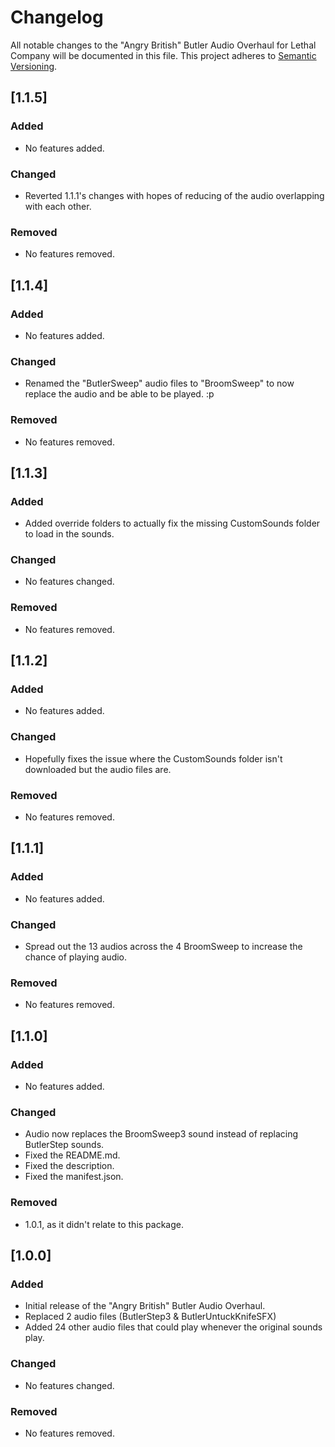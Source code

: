 # Changelog

All notable changes to the "Angry British" Butler Audio Overhaul for Lethal Company will be documented in this file. This project adheres to [Semantic Versioning](https://semver.org/).

## [1.1.5]

### Added

- No features added.

### Changed

- Reverted 1.1.1's changes with hopes of reducing of the audio overlapping with each other.

### Removed

- No features removed.

## [1.1.4]

### Added

- No features added.

### Changed

- Renamed the "ButlerSweep" audio files to "BroomSweep" to now replace the audio and be able to be played. :p

### Removed

- No features removed.

## [1.1.3]

### Added

- Added override folders to actually fix the missing CustomSounds folder to load in the sounds.

### Changed

- No features changed.

### Removed

- No features removed.


## [1.1.2]

### Added

- No features added.

### Changed

- Hopefully fixes the issue where the CustomSounds folder isn't downloaded but the audio files are.

### Removed

- No features removed.


## [1.1.1]

### Added

- No features added.

### Changed

- Spread out the 13 audios across the 4 BroomSweep to increase the chance of playing audio.

### Removed

- No features removed.

## [1.1.0]

### Added

- No features added.

### Changed

- Audio now replaces the BroomSweep3 sound instead of replacing ButlerStep sounds.
- Fixed the README.md.
- Fixed the description.
- Fixed the manifest.json.

### Removed

- 1.0.1, as it didn't relate to this package.

## [1.0.0]

### Added

- Initial release of the "Angry British" Butler Audio Overhaul.
- Replaced 2 audio files (ButlerStep3 & ButlerUntuckKnifeSFX)
- Added 24 other audio files that could play whenever the original sounds play.

### Changed

- No features changed.

### Removed

- No features removed.
